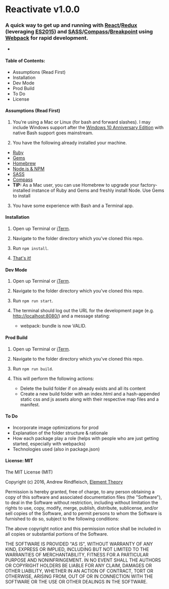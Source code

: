 # Reactivate v1.0.0

### A quick way to get up and running with [React](https://facebook.github.io/react/docs/getting-started.html)/[Redux](http://redux.js.org/docs/basics/UsageWithReact.html) (leveraging [ES2015](https://babeljs.io/docs/learn-es2015/)) and [SASS](http://sass-lang.com/documentation/file.SASS_REFERENCE.html)/[Compass](http://compass-style.org/help/)/[Breakpoint](http://breakpoint-sass.com/) using [Webpack](https://webpack.github.io/docs/) for rapid development. 
-



#### Table of Contents:
* Assumptions (Read First)
* Installation
* Dev Mode
* Prod Build
* To Do
* License



#### Assumptions (Read First)

1. You're using a Mac or Linux (for bash and forward slashes). I may include Windows support after the [Windows 10 Anniversary Edition](https://blogs.windows.com/buildingapps/2016/03/30/run-bash-on-ubuntu-on-windows/) with native Bash support goes mainstream.

2. You have the following already installed your machine.
  * [Ruby](https://www.ruby-lang.org/en/downloads/)
  * [Gems](https://rubygems.org/pages/download)
  * [Homebrew](http://brew.sh/)
  * [Node.js & NPM](https://nodejs.org/en/download/)
  * [SASS](http://sass-lang.com/install)
  * [Compass](http://compass-style.org/install/)
  * **TIP:** As a Mac user, you can use Homebrew to upgrade your factory-installed instance of Ruby and Gems and freshly install Node. Use Gems to install 

3. You have some experience with Bash and a Terminal app.



#### Installation

1. Open up Terminal or [iTerm](https://www.iterm2.com/downloads.html).

2. Navigate to the folder directory which you've cloned this repo.

3. Run ```npm install```.

4. [That's it!](https://i.imgur.com/pKmhDHq.gifv)


#### Dev Mode

1. Open up Terminal or [iTerm](https://www.iterm2.com/downloads.html).

2. Navigate to the folder directory which you've cloned this repo.

3. Run ```npm run start```.

4. The terminal should log out the URL for the development page (e.g. [http://localhost:8080/](http://localhost:8080/)) and a message stating:
	* webpack: bundle is now VALID.


#### Prod Build

1. Open up Terminal or [iTerm](https://www.iterm2.com/downloads.html).

2. Navigate to the folder directory which you've cloned this repo.

3. Run ```npm run build```.

4. This will perform the following actions:
	* Delete the build folder if on already exists and all its content
	* Create a new build folder with an index.html and a hash-appended static css and js assets along with their respective map files and a manifest.



#### To Do
* Incorporate image optimizations for prod
* Explanation of the folder structure & rationale
* How each package play a role (helps with people who are just getting started, especially with webpacks)
* Technologies used (also in package.json)



#### License: MIT

The MIT License (MIT)

Copyright (c) 2016, Andrew Rindfleisch, [Element Theory](http://www.elementtheory.com)

Permission is hereby granted, free of charge, to any person obtaining a copy of this software and associated documentation files (the "Software"), to deal in the Software without restriction, including without limitation the rights to use, copy, modify, merge, publish, distribute, sublicense, and/or sell copies of the Software, and to permit persons to whom the Software is furnished to do so, subject to the following conditions:

The above copyright notice and this permission notice shall be included in all copies or substantial portions of the Software.

THE SOFTWARE IS PROVIDED "AS IS", WITHOUT WARRANTY OF ANY KIND, EXPRESS OR IMPLIED, INCLUDING BUT NOT LIMITED TO THE WARRANTIES OF MERCHANTABILITY, FITNESS FOR A PARTICULAR PURPOSE AND NONINFRINGEMENT. IN NO EVENT SHALL THE AUTHORS OR COPYRIGHT HOLDERS BE LIABLE FOR ANY CLAIM, DAMAGES OR OTHER LIABILITY, WHETHER IN AN ACTION OF CONTRACT, TORT OR OTHERWISE, ARISING FROM, OUT OF OR IN CONNECTION WITH THE SOFTWARE OR THE USE OR OTHER DEALINGS IN THE SOFTWARE.
